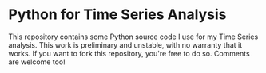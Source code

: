 # Python for Time Series Analysis

This repository contains some Python source code I use for my Time Series analysis.
This work is preliminary and unstable, with no warranty that it works.
If you want to fork this repository, you're free to do so.
Comments are welcome too!
